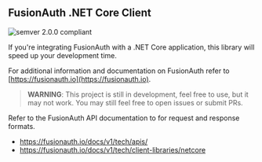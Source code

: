 ## FusionAuth .NET Core Client
![semver 2.0.0 compliant](http://img.shields.io/badge/semver-2.0.0-brightgreen.svg?style=flat-square)

If you're integrating FusionAuth with a .NET Core application, this library will speed up your development time.

For additional information and documentation on FusionAuth refer to [https://fusionauth.io](https://fusionauth.io).

> **WARNING**: This project is still in development, feel free to use, but it may not work. You may still feel free to open issues or submit PRs. 


Refer to the FusionAuth API documentation to for request and response formats.
* https://fusionauth.io/docs/v1/tech/apis/
* https://fusionauth.io/docs/v1/tech/client-libraries/netcore

